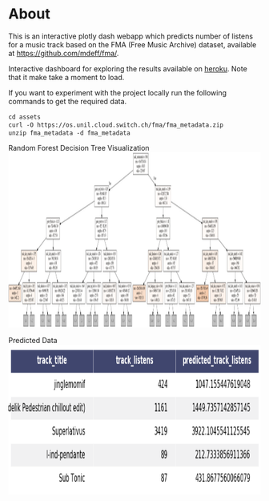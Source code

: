 # About

This is an interactive plotly dash webapp which predicts number of listens for a
music track based on the FMA (Free Music Archive) dataset, available at https://github.com/mdeff/fma/.

Interactive dashboard for exploring the results available on
[heroku](https://u8816f6d-b305-445d-86a1-9c2c8e.herokuapp.com/). Note that it
make take a moment to load.

If you want to experiment with the project locally run the following commands
to get the required data.
```
cd assets
curl -O https://os.unil.cloud.switch.ch/fma/fma_metadata.zip
unzip fma_metadata -d fma_metadata
```

Random Forest Decision Tree Visualization 
<img src="https://github.com/ross-fisher/FMAMusicProject/blob/master/assets/tree.png?raw=true" style="min-height: 350px;"></img>

Predicted Data
<img src="https://github.com/ross-fisher/FMAMusicProject/blob/master/assets/example_predict_data.png?raw=true" style="min-height: 300px"></img>
